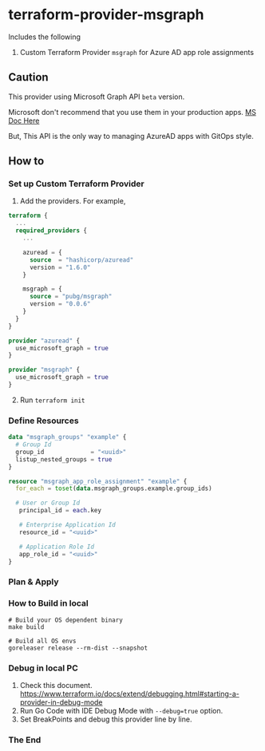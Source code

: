 # terraform-provider-msgraph
Includes the following
1. Custom Terraform Provider `msgraph` for Azure AD app role assignments

## Caution
This provider using Microsoft Graph API `beta` version.

Microsoft don't recommend that you use them in your production apps. [MS Doc Here](https://docs.microsoft.com/ko-kr/graph/api/overview?view=graph-rest-beta)

But, This API is the only way to managing AzureAD apps with GitOps style.

## How to
### Set up Custom Terraform Provider
1. Add the providers. For example,
```terraform
terraform {
  ...
  required_providers {
    ...

    azuread = {
      source  = "hashicorp/azuread"
      version = "1.6.0"
    }

    msgraph = {
      source = "pubg/msgraph"
      version = "0.0.6"
    }
  }
}

provider "azuread" {
  use_microsoft_graph = true
}

provider "msgraph" {
  use_microsoft_graph = true
}
```
2. Run `terraform init`

### Define Resources
```terraform
data "msgraph_groups" "example" {
  # Group Id
  group_id             = "<uuid>"
  listup_nested_groups = true
}

resource "msgraph_app_role_assignment" "example" {
  for_each = toset(data.msgraph_groups.example.group_ids)

  # User or Group Id
   principal_id = each.key

   # Enterprise Application Id
   resource_id = "<uuid>"

   # Application Role Id
   app_role_id = "<uuid>"
}
```

### Plan & Apply
### How to Build in local
```shell
# Build your OS dependent binary
make build

# Build all OS envs
goreleaser release --rm-dist --snapshot
```

### Debug in local PC
1. Check this document. https://www.terraform.io/docs/extend/debugging.html#starting-a-provider-in-debug-mode
2. Run Go Code with IDE Debug Mode with `--debug=true` option.
3. Set BreakPoints and debug this provider line by line.

### The End
